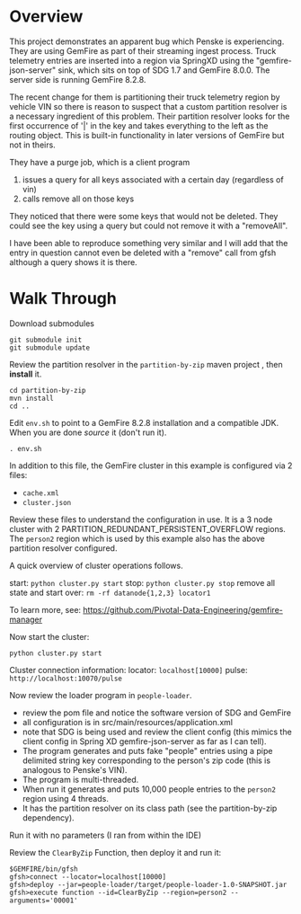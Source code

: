 # Overview

This project demonstrates an apparent bug which Penske is experiencing.  They
are using GemFire as part of their streaming ingest process.  Truck telemetry
entries are inserted into a region via SpringXD using the "gemfire-json-server"
sink, which sits on top of SDG 1.7 and GemFire 8.0.0.   The server side is
running GemFire 8.2.8.

The recent change for them is partitioning their truck telemetry region by
vehicle VIN so there is reason to suspect that a custom partition resolver
is a necessary ingredient of this problem.  Their partition resolver looks for
the first occurrence of '|' in the key and takes everything to the left as
the routing object.  This is built-in functionality in later versions of GemFire
but not in theirs.

They have a purge job, which is a client program  
1) issues a query for all keys associated with a certain day (regardless of vin)
2) calls remove all on those keys

They noticed that there were some keys that would not be deleted. They could
see the key using a query but could not remove it with a "removeAll".  

I have been able to reproduce something very similar and I will add that
the entry in question cannot even be deleted with a "remove" call from gfsh
although a query shows it is there.

# Walk Through

Download submodules

```
git submodule init
git submodule update
```

Review the partition resolver in the `partition-by-zip` maven project , then
__install__ it.

```
cd partition-by-zip
mvn install
cd ..
```

Edit `env.sh` to point to a GemFire 8.2.8 installation and a compatible JDK.
When you are done _source_ it (don't run it).

```
. env.sh
```

In addition to this file, the GemFire cluster in this example is configured
via 2 files:

- `cache.xml`
- `cluster.json`

Review these files to understand the configuration in use.  It is a 3 node
cluster with 2 PARTITION_REDUNDANT_PERSISTENT_OVERFLOW regions.  The
`person2` region which is used by this example also has the above partition
resolver configured.

A quick overview of cluster operations follows.

start: `python cluster.py start`
stop: `python cluster.py stop`
remove all state and start over: `rm -rf datanode{1,2,3} locator1`

To learn more, see: https://github.com/Pivotal-Data-Engineering/gemfire-manager


Now start the cluster:

```
python cluster.py start
```

Cluster connection information:
locator: `localhost[10000]`
pulse: `http://localhost:10070/pulse`

Now review the loader program in `people-loader`.  

- review the pom file and notice the software version of SDG and GemFire
- all configuration is in src/main/resources/application.xml
- note that SDG is being used and review the client config (this mimics
  the client config in Spring XD gemfire-json-server as far as I can tell).
- The program generates and puts fake "people" entries using a pipe delimited
  string key corresponding to the person's zip code (this is analogous to
  Penske's VIN).
- The program is multi-threaded.
- When run it generates and puts 10,000 people entries to the `person2` region
  using 4 threads.
- It has the partition resolver on its class path (see the partition-by-zip
  dependency).

Run it with no parameters (I ran from within the IDE)

Review the `ClearByZip` Function, then deploy it and run it:

```
$GEMFIRE/bin/gfsh
gfsh>connect --locator=localhost[10000]
gfsh>deploy --jar=people-loader/target/people-loader-1.0-SNAPSHOT.jar
gfsh>execute function --id=ClearByZip --region=person2 --arguments='00001'
```
